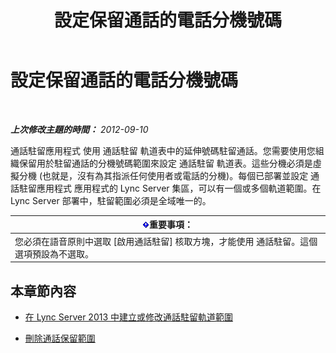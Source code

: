 ﻿---
title: 設定保留通話的電話分機號碼
TOCTitle: 設定保留通話的電話分機號碼
ms:assetid: fbf97624-9587-42a6-b276-1b69c574a74d
ms:mtpsurl: https://technet.microsoft.com/zh-tw/library/Gg182611(v=OCS.15)
ms:contentKeyID: 49292914
ms.date: 08/24/2015
mtps_version: v=OCS.15
ms.translationtype: HT
---

# 設定保留通話的電話分機號碼

 

_**上次修改主題的時間：** 2012-09-10_

通話駐留應用程式 使用 通話駐留 軌道表中的延伸號碼駐留通話。您需要使用您組織保留用於駐留通話的分機號碼範圍來設定 通話駐留 軌道表。這些分機必須是虛擬分機 (也就是，沒有為其指派任何使用者或電話的分機)。每個已部署並設定 通話駐留應用程式 應用程式的 Lync Server 集區，可以有一個或多個軌道範圍。在 Lync Server 部署中，駐留範圍必須是全域唯一的。

<table>
<thead>
<tr class="header">
<th><img src="images/Gg412908.important(OCS.15).gif" title="important" alt="important" />重要事項：</th>
</tr>
</thead>
<tbody>
<tr class="odd">
<td>您必須在語音原則中選取 [啟用通話駐留] 核取方塊，才能使用 通話駐留。這個選項預設為不選取。</td>
</tr>
</tbody>
</table>


## 本章節內容

  - [在 Lync Server 2013 中建立或修改通話駐留軌道範圍](lync-server-2013-create-or-modify-a-call-park-orbit-range.md)

  - [刪除通話保留範圍](lync-server-2013-delete-a-call-park-orbit-range.md)

